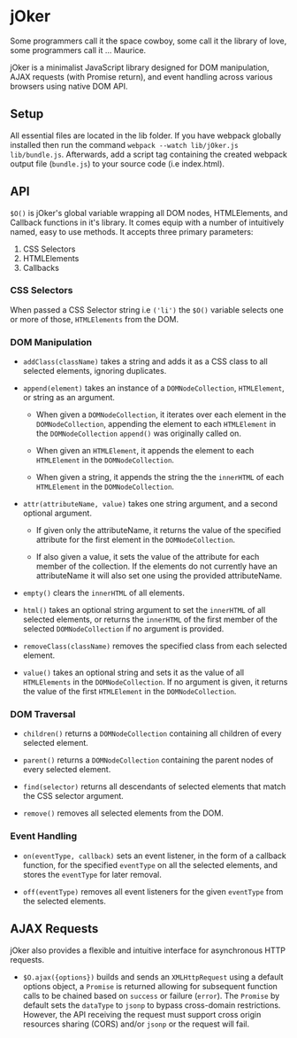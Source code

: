 # jOker #

Some programmers call it the space cowboy, some call it the library of love, some programmers call it ... Maurice.

jOker is a minimalist JavaScript library designed for DOM manipulation, AJAX requests (with Promise return), and event handling across various browsers using native DOM API.

## Setup ##

All essential files are located in the lib folder. If you have webpack globally installed then run the command `webpack --watch lib/jOker.js lib/bundle.js`. Afterwards, add a script tag containing the created webpack output file (`bundle.js`) to your source code (i.e index.html).

## API ##

`$O()` is jOker's global variable wrapping all DOM nodes, HTMLElements, and Callback functions in it's library. It comes equip with a number of intuitively named, easy to use methods. It accepts three primary parameters:

1. CSS Selectors
2. HTMLElements
3. Callbacks

### CSS Selectors

When passed a CSS Selector string i.e `('li')` the `$O()` variable selects one or more of those, `HTMLElements` from the DOM.

### DOM Manipulation ###

* `addClass(className)` takes a string and adds it as a CSS class to all selected elements, ignoring duplicates.

* `append(element)` takes an instance of a `DOMNodeCollection`, `HTMLElement`, or string as an argument.

  * When given a `DOMNodeCollection`, it iterates over each element in the `DOMNodeCollection`, appending the element to each `HTMLElement` in the `DOMNodeCollection` `append()` was originally called on.

  * When given an `HTMLElement`, it appends the element to each `HTMLElement` in the `DOMNodeCollection`.

  * When given a string, it appends the string the the `innerHTML` of each `HTMLElement` in the `DOMNodeCollection`.

* `attr(attributeName, value)` takes one string argument, and a second optional argument.

  * If given only the attributeName, it returns the value of the specified attribute for the first element in the `DOMNodeCollection`.

  * If also given a value, it sets the value of the attribute for each member of the collection. If the elements do not currently have an attributeName it will also set one using the provided attributeName.

* `empty()` clears the `innerHTML` of all elements.

* `html()` takes an optional string argument to set the `innerHTML` of all selected elements, or returns the `innerHTML` of the first member of the selected `DOMNodeCollection` if no argument is provided.

* `removeClass(className)` removes the specified class from each selected element.

* `value()` takes an optional string and sets it as the value of all `HTMLElements` in the `DOMNodeCollection`. If no argument is given, it returns the value of the first `HTMLElement` in the `DOMNodeCollection`.


### DOM Traversal ###

* `children()` returns a `DOMNodeCollection` containing all children of every selected element.

* `parent()` returns a `DOMNodeCollection` containing the parent nodes of every selected element.

* `find(selector)` returns all descendants of selected elements that match the CSS selector argument.

* `remove()` removes all selected elements from the DOM.

### Event Handling ###

* `on(eventType, callback)` sets an event listener, in the form of a callback function, for the specified `eventType` on all the selected elements, and stores the `eventType` for later removal.

* `off(eventType)` removes all event listeners for the given `eventType` from the selected elements.

## AJAX Requests ##

jOker also provides a flexible and intuitive interface for asynchronous HTTP requests.  

* `$O.ajax({options})` builds and sends an `XMLHttpRequest` using a default options object, a `Promise` is returned allowing for subsequent function calls to be chained based on `success` or failure (`error`). The `Promise` by default sets the `dataType` to `jsonp` to bypass cross-domain restrictions. However, the API receiving the request must support cross origin resources sharing (CORS) and/or `jsonp` or the request will fail.
